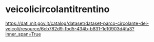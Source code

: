# veicolicircolantitrentino

https://dati.mit.gov.it/catalog/dataset/dataset-parco-circolante-dei-veicoli/resource/6cb782d9-fbd5-434b-b831-1e10903d4fa3?inner_span=True
